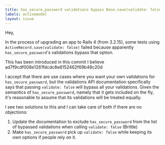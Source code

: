 ```yaml
---
title: has_secure_password validations bypass Base.save(validate: false) 
labels: activemodel
layout: issue
---
```


Hey,

In the process of upgrading an app to Rails 4 (from 3.2.15), some tests using `ActiveRecord.save(validate: false)` failed because apparently `has_secure_password`'s validations bypass that option. 

This has been introduced in this commit I believe ad7f9cdf008e1261fdcdc8e8152462f69b48c20d 

I accept that there are use cases where you want your own validations for `has_secure_password`, but the validations API documentation specifically says that passing `validate: false` will bypass all your validations. Given the semantics of `has_secure_password`, namely that it gets included on the fly, it's reasonable to assume that its validations will be treated equally. 

I see two solutions to this and I can take care of both if there are no objections: 
1. Update the documentation to exclude `has_secure_password` from the list of bypassed validations when calling `validate: false` (Brittle)
2. Make `has_secure_password` pick up `validate: false` while keeping its own options if people rely on it.

